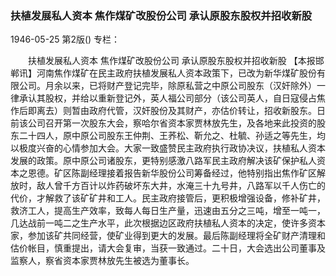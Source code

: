 ### 扶植发展私人资本  焦作煤矿改股份公司  承认原股东股权并招收新股

1946-05-25
第2版()
专栏：

　　扶植发展私人资本
    焦作煤矿改股份公司
    承认原股东股权并招收新股
    【本报邯郸讯】河南焦作煤矿在民主政府扶植发展私人资本政策下，已改为新华煤矿股份有限公司。月余以来，已将财产登记完毕，除原私营之中原公司股东（汉奸除外）一律承认其股权，并给以重新登记外，英人福公司部分（该公司英人，自日寇侵占焦作后即离去）则暂由政府代管，汉奸股份及其财产，亦估价转让，招收新股东。日前该公司召开第一次股东大会，察哈尔省资本家贾林放先生，及各地来此投资的股东二十四人，原中原公司股东王仲荆、王荞松、靳允之、杜毓、孙适之等先生，均以极度兴奋的心情参加大会。大家一致盛赞民主政府执行政协决议，扶植私人资本发展的政策。原中原公司诸股东，更特别感激八路军民主政府解决该矿保护私人资本之恩德。矿区陈副经理接着报告新华股份公司筹备经过，他特别指出焦作矿区解放时，敌人曾千方百计以炸药破坏东大井，水淹三十九号井，八路军以千人伤亡的代价，才解救了该矿矿井和工人。民主政府接管后，更积极增强设备，修补矿井，救济工人，提高生产效率，致每人每日生产量，迅速由五分之三吨，增至一吨一，几达战前一吨二之生产水平，此次根据边区政府扶植私人资本的决定，使许多资本家，参加该矿共同经营，使矿业得到更大的发展。最后陈副经理将全矿财产清理和估价帐目，慎重提出，请大会复审，当获一致通过。二十日，大会选出公司董事及监察人，察省资本家贾林放先生被选为董事长。
